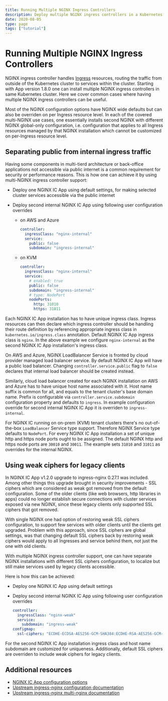 ```yaml
---
title: Running Multiple NGINX Ingress Controllers
description: Deploy multiple NGINX ingress controllers in a Kubernetes cluster to separate different ingress traffic classes.
date: 2020-08-05
type: page
tags: ["tutorial"]
---
```


# Running Multiple NGINX Ingress Controllers

NGINX ingress controller handles [Ingress](https://kubernetes.io/docs/concepts/services-networking/ingress/) resources, routing the traffic from outside of the Kubernetes cluster to services within the cluster. Starting with App version 1.8.0 one can install multiple NGINX ingress controllers in same Kubernetes cluster. Here we cover common cases where having multiple NGINX ingress controllers can be useful.

Most of the NGINX configuration options have NGINX wide defaults but can also be overriden on per Ingress resource level. In each of the covered multi-NGINX use cases, one essentially installs second NGINX with different NGINX global-only configuration, i.e. configuration that applies to all Ingress resources managed by that NGINX installation which cannot be customized on per-Ingress resource level.

## Separating public from internal ingress traffic

Having some components in multi-tierd architecture or back-office applications not accessible via public internet is a common requirement for security or performance reasons. This is how one can achieve it by using multi-NGINX ingress controller support:

- Deploy one NGINX IC App using default settings, for making selected cluster services accessible via the public internet
- Deploy second internal NGINX IC App using following user configuration overrides

  - on AWS and Azure

    ```yaml
    controller:
      ingressClass: "nginx-internal"
      service:
        public: false
        subdomain: "ingress-internal"
    ```

  - on KVM

    ```yaml
    controller:
      ingressClass: "nginx-internal"
      service:
        # enabled: true
        public: false
        subdomain: "ingress-internal"
        # type: NodePort
        nodePorts:
          http: 31010
          https: 31011
    ```

Each NGINX IC App installation has to have unique ingress class. Ingress resources can then declare which ingress controller should be handling their route definition by referencing appropriate ingress class in `kubernetes.io/ingress.class` annotation. Default NGINX IC App ingress class is `nginx`. In the above example we configure `nginx-internal` as the second NGINX IC App installation's ingress class.

On AWS and Azure, NGINX LoadBalancer Service is fronted by cloud provider managed load balancer service. By default NGINX IC App will have a public load balancer. Changing `controller.service.public` flag to `false` declares that internal load balancer should be created instead.

Similarly, cloud load balancer created for each NGINX installation on AWS and Azure has to have unique host name associated with it. Host name suffix is common for all, and equals to the tenant cluster's base domain name. Prefix is configurable via `controller.service.subdomain` configuration property and defaults to `ingress`. In example configuration override for second internal NGINX IC App it is overriden to `ingress-internal`.

For NGINX IC running on on-prem (KVM) tenant clusters there's no out-of-the-box `LoadBalancer` Service type support. Therefore NGINX Service type defaults to `NodePort`. For every NGINX IC App installation a set of unique http and https node ports ought to be assigned. The default NGINX http and https node ports are `30010` and `30011`. The example sets `31010` and `31011` as overrides for the internal NGINX.

## Using weak ciphers for legacy clients

In NGINX IC App v1.2.0 upgrade to ingress-nginx 0.27.1 was included. Among other things this upgrade brought in security improvements - SSL ciphers which are considered as weak got removed from the default configuration. Some of the older clients (like web browsers, http libraries in apps) could no longer establish secure connections with cluster services exposed via new NGINX, since these legacy clients only supported SSL ciphers that got removed.

With single NGINX one had option of restoring weak SSL ciphers configuration, to support few services with older clients until the clients get upgraded. Problem with this approach, since SSL ciphers are global settings, was that changing default SSL ciphers back by restoring weak ciphers would apply to all Ingresses and service behind them, not just the one with old clients.

With multiple NGINX ingress controller support, one can have separate NGINX installations with different SSL ciphers configuration, to localize but still make services used by legacy clients accessible.

Here is how this can be achieved:

- Deploy one NGINX IC App using default settings
- Deploy second internal NGINX IC App using following user configuration overrides

  ```yaml
  controller:
    ingressClass: "nginx-weak"
    service:
      subdomain: "ingress-weak"
  configmap:
    ssl-ciphers: "ECDHE-ECDSA-AES256-GCM-SHA384:ECDHE-RSA-AES256-GCM-SHA384:ECDHE-ECDSA-CHACHA20-POLY1305:ECDHE-RSA-CHACHA20-POLY1305:ECDHE-ECDSA-AES128-GCM-SHA256:ECDHE-RSA-AES128-GCM-SHA256:ECDHE-ECDSA-AES256-SHA384:ECDHE-RSA-AES256-SHA384:ECDHE-ECDSA-AES128-SHA256:ECDHE-RSA-AES128-SHA256"
  ```

For the second NGINX IC App installation ingress class and host name subdomain are customized for uniqueness. Additionally, default SSL ciphers are overriden to include weak ciphers for legacy clients.

## Additional resources

- [NGINX IC App configuration options](https://github.com/giantswarm/nginx-ingress-controller-app/blob/master/helm/nginx-ingress-controller-app/values.yaml)
- [Upstream ingress-nginx configuration documentation](https://kubernetes.github.io/ingress-nginx/user-guide/nginx-configuration/)
- [Upstream ingress-nginx multi-nginx documentation](https://kubernetes.github.io/ingress-nginx/user-guide/multiple-ingress/)

